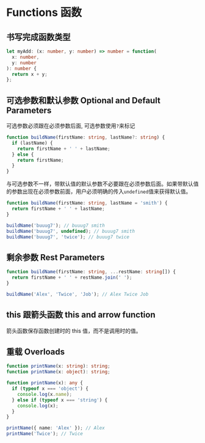 # Functions 函数

## 书写完成函数类型

```typescript
let myAdd: (x: number, y: number) => number = function(
  x: number,
  y: number
): number {
  return x + y;
};
```

## 可选参数和默认参数 Optional and Default Parameters

可选参数必须跟在必须参数后面, 可选参数使用`?`来标记

```typescript
function buildName(firstName: string, lastName?: string) {
  if (lastName) {
    return firstName + ' ' + lastName;
  } else {
    return firstName;
  }
}
```

与可选参数不一样，带默认值的默认参数不必要跟在必须参数后面。如果带默认值的参数出现在必须参数前面，用户必须明确的传入`undefined`值来获得默认值。

```typescript
function buildName(firstName: string, lastName = 'smith') {
  return firstName + ' ' + lastName;
}

buildName('buuug7'); // buuug7 smith
buildName('buuug7', undefined); // buuug7 smith
buildName('buuug7', 'twice'); // buuug7 twice
```

## 剩余参数 Rest Parameters

```typescript
function buildName(firstName: string, ...restName: string[]) {
  return firstName + ' ' + restName.join(' ');
}

buildName('Alex', 'Twice', 'Job'); // Alex Twice Job
```

## this 跟箭头函数 this and arrow function

箭头函数保存函数创建时的 this 值，而不是调用时的值。

## 重载 Overloads

```typescript
function printName(x: string): string;
function printName(x: object): string;

function printName(x): any {
  if (typeof x === 'object') {
    console.log(x.name);
  } else if (typeof x === 'string') {
    console.log(x);
  }
}

printName({ name: 'Alex' }); // Alex
printName('Twice'); // Twice
```
